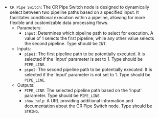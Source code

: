 - `CR Pipe Switch`: The CR Pipe Switch node is designed to dynamically select between two pipeline paths based on a specified input. It facilitates conditional execution within a pipeline, allowing for more flexible and customizable data processing flows.
    - Parameters:
        - `Input`: Determines which pipeline path to select for execution. A value of 1 selects the first pipeline, while any other value selects the second pipeline. Type should be `INT`.
    - Inputs:
        - `pipe1`: The first pipeline path to be potentially executed. It is selected if the 'Input' parameter is set to 1. Type should be `PIPE_LINE`.
        - `pipe2`: The second pipeline path to be potentially executed. It is selected if the 'Input' parameter is not set to 1. Type should be `PIPE_LINE`.
    - Outputs:
        - `PIPE_LINE`: The selected pipeline path based on the 'Input' parameter. Type should be `PIPE_LINE`.
        - `show_help`: A URL providing additional information and documentation about the CR Pipe Switch node. Type should be `STRING`.
